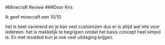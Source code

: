 #Minecraft Review
###Door Kris

ik geef minecraft een 10/10

het is heel varierend en je kan veel customizen dus er is altijd wel iets voor iedereen. 
het is makkelijk te begrijpen omdat het basis concept heel simpel is.
En met modded kun je ook veel uitdaging krijgen.